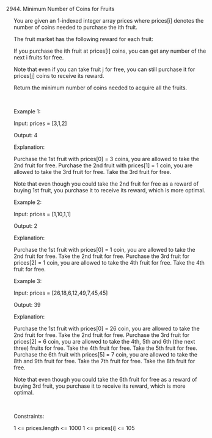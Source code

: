 2944. Minimum Number of Coins for Fruits

You are given an 1-indexed integer array prices where prices[i] denotes the number of coins needed to purchase the ith fruit.

The fruit market has the following reward for each fruit:

If you purchase the ith fruit at prices[i] coins, you can get any number of the next i fruits for free.

Note that even if you can take fruit j for free, you can still purchase it for prices[j] coins to receive its reward.

Return the minimum number of coins needed to acquire all the fruits.

 

Example 1:

Input: prices = [3,1,2]

Output: 4

Explanation:

Purchase the 1st fruit with prices[0] = 3 coins, you are allowed to take the 2nd fruit for free.
Purchase the 2nd fruit with prices[1] = 1 coin, you are allowed to take the 3rd fruit for free.
Take the 3rd fruit for free.

Note that even though you could take the 2nd fruit for free as a reward of buying 1st fruit, you purchase it to receive its reward, which is more optimal.

Example 2:

Input: prices = [1,10,1,1]

Output: 2

Explanation:

Purchase the 1st fruit with prices[0] = 1 coin, you are allowed to take the 2nd fruit for free.
Take the 2nd fruit for free.
Purchase the 3rd fruit for prices[2] = 1 coin, you are allowed to take the 4th fruit for free.
Take the 4th fruit for free.

Example 3:

Input: prices = [26,18,6,12,49,7,45,45]

Output: 39

Explanation:

Purchase the 1st fruit with prices[0] = 26 coin, you are allowed to take the 2nd fruit for free.
Take the 2nd fruit for free.
Purchase the 3rd fruit for prices[2] = 6 coin, you are allowed to take the 4th, 5th and 6th (the next three) fruits for free.
Take the 4th fruit for free.
Take the 5th fruit for free.
Purchase the 6th fruit with prices[5] = 7 coin, you are allowed to take the 8th and 9th fruit for free.
Take the 7th fruit for free.
Take the 8th fruit for free.

Note that even though you could take the 6th fruit for free as a reward of buying 3rd fruit, you purchase it to receive its reward, which is more optimal.

 

Constraints:

1 <= prices.length <= 1000
1 <= prices[i] <= 105